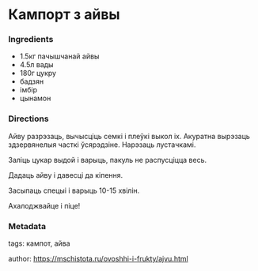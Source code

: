 # Кампорт з айвы


### Ingredients

 * 1.5кг пачышчанай айвы
 * 4.5л вады
 * 180г цукру
 * бадзян
 * імбір
 * цынамон

### Directions

Айву разрэзаць, вычысціць семкі і плеўкі выкол іх. Акуратна вырэзаць здзервянелыя часткі ўсярэдзіне. Нарэзаць лустачкамі.

Заліць цукар выдой і варыць, пакуль не распусціцца весь.

Дадаць айву і давесці да кіпення.

Засыпаць спецыі і варыць 10-15 хвілін.

Ахалоджвайце і піце!

### Metadata

tags: кампот, айва

author: https://mschistota.ru/ovoshhi-i-frukty/ajvu.html
